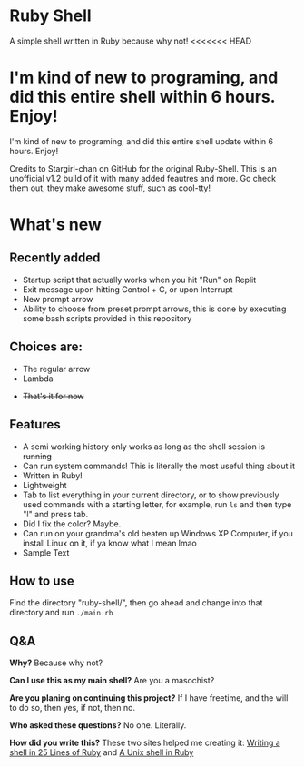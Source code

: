 # Ruby Shell

A simple shell written in Ruby because why not!
<<<<<<< HEAD

I'm kind of new to programing, and did this entire shell within 6 hours. Enjoy!
=======
I'm kind of new to programing, and did this entire shell update within 6 hours. Enjoy!



Credits to Stargirl-chan on GitHub for the original Ruby-Shell. This is an unofficial v1.2 build of it with many added feautres and more. Go check them out, they make awesome stuff, such as cool-tty!
# What's new

## Recently added
- Startup script that actually works when you hit "Run" on Replit
- Exit message upon hitting Control + C, or upon Interrupt
- New prompt arrow
- Ability to choose from preset prompt arrows, this is done by executing some bash scripts provided in this repository
## Choices are:
- The regular arrow
- Lambda

+    ~~That's it for now~~

<!-- this totally isnt a hidden message, you can totally see this in the real markdown document! oh yeah also this is to just make the actual shell look bigger than it really is i mean what no totally not that was just a joke anyways like i said this totally shows up in the actual real markdown document! -->

## Features

 - A semi working history ~~only works as long as the shell session is running~~
 - Can run system commands! This is literally the most useful thing about it
 - Written in Ruby!
 - Lightweight
 - Tab to list everything in your current directory, or to show previously used commands with a starting letter, for example, run `ls` and then type "l" and press tab.
 - Did I fix the color? Maybe.
 - Can run on your grandma's old beaten up Windows XP Computer, if you install Linux on it, if ya know what I mean lmao
 - Sample Text


## How to use


Find the directory "ruby-shell/", then go ahead and
change into that directory and run `./main.rb`

## Q&A

**Why?**
Because why not?

**Can I use this as my main shell?**
Are you a masochist?

**Are you planing on continuing this project?**
If I have freetime, and the will to do so, then yes, if not, then no.

**Who asked these questions?**
No one. Literally.

**How did you write this?**
These two sites helped me creating it:
[Writing a shell in 25 Lines of Ruby](https://www.rubyguides.com/2016/07/writing-a-shell-in-ruby/) and 
[A Unix shell in Ruby](https://www.jstorimer.com/blogs/workingwithcode/7766107-a-unix-shell-in-ruby)



